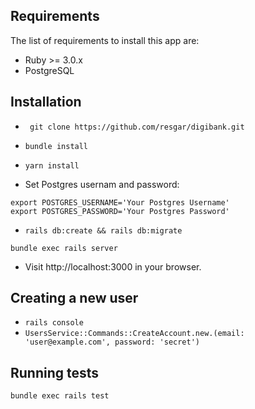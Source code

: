 ## Requirements
The list of requirements to install this app are:
* Ruby >= 3.0.x
* PostgreSQL

## Installation
* `` git clone https://github.com/resgar/digibank.git``
* `` bundle install ``
* `` yarn install ``

* Set Postgres usernam and password:
```
export POSTGRES_USERNAME='Your Postgres Username'
export POSTGRES_PASSWORD='Your Postgres Password'
```
* `` rails db:create && rails db:migrate ``

`` bundle exec rails server ``

* Visit http://localhost:3000 in your browser.

## Creating a new user
*  `rails console`
*  ` UsersService::Commands::CreateAccount.new.(email: 'user@example.com',
 password: 'secret') `

## Running tests
` bundle exec rails test `
